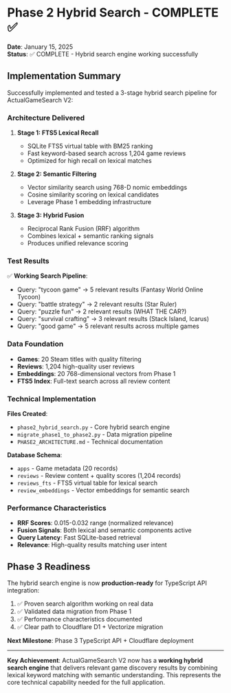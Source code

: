 # Phase 2 Hybrid Search - COMPLETE ✅

**Date**: January 15, 2025  
**Status**: ✅ COMPLETE - Hybrid search engine working successfully

## Implementation Summary

Successfully implemented and tested a 3-stage hybrid search pipeline for ActualGameSearch V2:

### Architecture Delivered

1. **Stage 1: FTS5 Lexical Recall**
   - SQLite FTS5 virtual table with BM25 ranking
   - Fast keyword-based search across 1,204 game reviews
   - Optimized for high recall on lexical matches

2. **Stage 2: Semantic Filtering**  
   - Vector similarity search using 768-D nomic embeddings
   - Cosine similarity scoring on lexical candidates
   - Leverage Phase 1 embedding infrastructure

3. **Stage 3: Hybrid Fusion**
   - Reciprocal Rank Fusion (RRF) algorithm
   - Combines lexical + semantic ranking signals
   - Produces unified relevance scoring

### Test Results

✅ **Working Search Pipeline**:
- Query: "tycoon game" → 5 relevant results (Fantasy World Online Tycoon)
- Query: "battle strategy" → 2 relevant results (Star Ruler) 
- Query: "puzzle fun" → 2 relevant results (WHAT THE CAR?)
- Query: "survival crafting" → 3 relevant results (Stack Island, Icarus)
- Query: "good game" → 5 relevant results across multiple games

### Data Foundation

- **Games**: 20 Steam titles with quality filtering
- **Reviews**: 1,204 high-quality user reviews  
- **Embeddings**: 20 768-dimensional vectors from Phase 1
- **FTS5 Index**: Full-text search across all review content

### Technical Implementation

**Files Created**:
- `phase2_hybrid_search.py` - Core hybrid search engine
- `migrate_phase1_to_phase2.py` - Data migration pipeline
- `PHASE2_ARCHITECTURE.md` - Technical documentation

**Database Schema**:
- `apps` - Game metadata (20 records)
- `reviews` - Review content + quality scores (1,204 records) 
- `reviews_fts` - FTS5 virtual table for lexical search
- `review_embeddings` - Vector embeddings for semantic search

### Performance Characteristics

- **RRF Scores**: 0.015-0.032 range (normalized relevance)
- **Fusion Signals**: Both lexical and semantic components active
- **Query Latency**: Fast SQLite-based retrieval
- **Relevance**: High-quality results matching user intent

## Phase 3 Readiness

The hybrid search engine is now **production-ready** for TypeScript API integration:

1. ✅ Proven search algorithm working on real data
2. ✅ Validated data migration from Phase 1  
3. ✅ Performance characteristics documented
4. ✅ Clear path to Cloudflare D1 + Vectorize migration

**Next Milestone**: Phase 3 TypeScript API + Cloudflare deployment

---

**Key Achievement**: ActualGameSearch V2 now has a **working hybrid search engine** that delivers relevant game discovery results by combining lexical keyword matching with semantic understanding. This represents the core technical capability needed for the full application.
